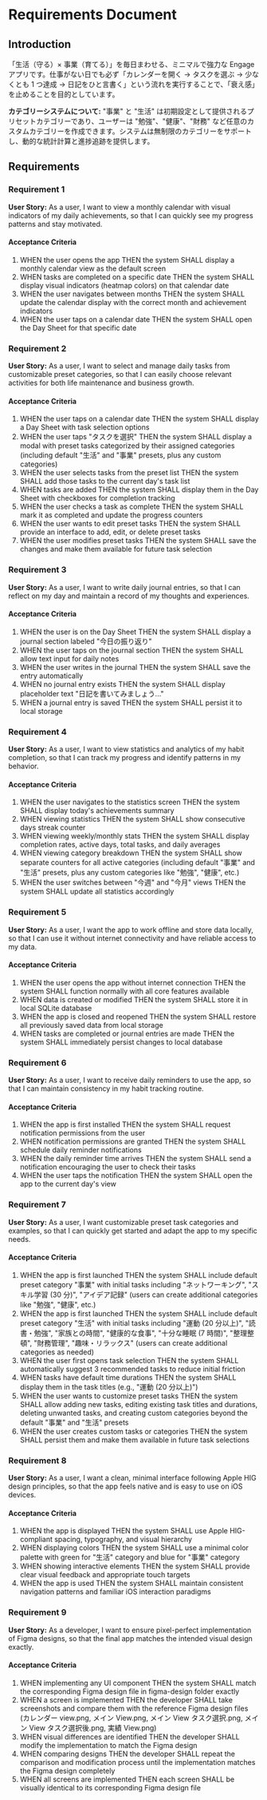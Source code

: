 # Requirements Document

## Introduction

「生活（守る）× 事業（育てる）」を毎日まわせる、ミニマルで強力な Engage アプリです。仕事がない日でも必ず「カレンダーを開く → タスクを選ぶ → 少なくとも 1 つ達成 → 日記をひと言書く」という流れを実行することで、「衰え感」を止めることを目的としています。

**カテゴリーシステムについて:** "事業" と "生活" は初期設定として提供されるプリセットカテゴリーであり、ユーザーは "勉強"、"健康"、"財務" など任意のカスタムカテゴリーを作成できます。システムは無制限のカテゴリーをサポートし、動的な統計計算と進捗追跡を提供します。

## Requirements

### Requirement 1

**User Story:** As a user, I want to view a monthly calendar with visual indicators of my daily achievements, so that I can quickly see my progress patterns and stay motivated.

#### Acceptance Criteria

1. WHEN the user opens the app THEN the system SHALL display a monthly calendar view as the default screen
2. WHEN tasks are completed on a specific date THEN the system SHALL display visual indicators (heatmap colors) on that calendar date
3. WHEN the user navigates between months THEN the system SHALL update the calendar display with the correct month and achievement indicators
4. WHEN the user taps on a calendar date THEN the system SHALL open the Day Sheet for that specific date

### Requirement 2

**User Story:** As a user, I want to select and manage daily tasks from customizable preset categories, so that I can easily choose relevant activities for both life maintenance and business growth.

#### Acceptance Criteria

1. WHEN the user taps on a calendar date THEN the system SHALL display a Day Sheet with task selection options
2. WHEN the user taps "タスクを選択" THEN the system SHALL display a modal with preset tasks categorized by their assigned categories (including default "生活" and "事業" presets, plus any custom categories)
3. WHEN the user selects tasks from the preset list THEN the system SHALL add those tasks to the current day's task list
4. WHEN tasks are added THEN the system SHALL display them in the Day Sheet with checkboxes for completion tracking
5. WHEN the user checks a task as complete THEN the system SHALL mark it as completed and update the progress counters
6. WHEN the user wants to edit preset tasks THEN the system SHALL provide an interface to add, edit, or delete preset tasks
7. WHEN the user modifies preset tasks THEN the system SHALL save the changes and make them available for future task selection

### Requirement 3

**User Story:** As a user, I want to write daily journal entries, so that I can reflect on my day and maintain a record of my thoughts and experiences.

#### Acceptance Criteria

1. WHEN the user is on the Day Sheet THEN the system SHALL display a journal section labeled "今日の振り返り"
2. WHEN the user taps on the journal section THEN the system SHALL allow text input for daily notes
3. WHEN the user writes in the journal THEN the system SHALL save the entry automatically
4. WHEN no journal entry exists THEN the system SHALL display placeholder text "日記を書いてみましょう..."
5. WHEN a journal entry is saved THEN the system SHALL persist it to local storage

### Requirement 4

**User Story:** As a user, I want to view statistics and analytics of my habit completion, so that I can track my progress and identify patterns in my behavior.

#### Acceptance Criteria

1. WHEN the user navigates to the statistics screen THEN the system SHALL display today's achievements summary
2. WHEN viewing statistics THEN the system SHALL show consecutive days streak counter
3. WHEN viewing weekly/monthly stats THEN the system SHALL display completion rates, active days, total tasks, and daily averages
4. WHEN viewing category breakdown THEN the system SHALL show separate counters for all active categories (including default "事業" and "生活" presets, plus any custom categories like "勉強", "健康", etc.)
5. WHEN the user switches between "今週" and "今月" views THEN the system SHALL update all statistics accordingly

### Requirement 5

**User Story:** As a user, I want the app to work offline and store data locally, so that I can use it without internet connectivity and have reliable access to my data.

#### Acceptance Criteria

1. WHEN the user opens the app without internet connection THEN the system SHALL function normally with all core features available
2. WHEN data is created or modified THEN the system SHALL store it in local SQLite database
3. WHEN the app is closed and reopened THEN the system SHALL restore all previously saved data from local storage
4. WHEN tasks are completed or journal entries are made THEN the system SHALL immediately persist changes to local database

### Requirement 6

**User Story:** As a user, I want to receive daily reminders to use the app, so that I can maintain consistency in my habit tracking routine.

#### Acceptance Criteria

1. WHEN the app is first installed THEN the system SHALL request notification permissions from the user
2. WHEN notification permissions are granted THEN the system SHALL schedule daily reminder notifications
3. WHEN the daily reminder time arrives THEN the system SHALL send a notification encouraging the user to check their tasks
4. WHEN the user taps the notification THEN the system SHALL open the app to the current day's view

### Requirement 7

**User Story:** As a user, I want customizable preset task categories and examples, so that I can quickly get started and adapt the app to my specific needs.

#### Acceptance Criteria

1. WHEN the app is first launched THEN the system SHALL include default preset category "事業" with initial tasks including "ネットワーキング", "スキル学習 (30 分)", "アイデア記録" (users can create additional categories like "勉強", "健康", etc.)
2. WHEN the app is first launched THEN the system SHALL include default preset category "生活" with initial tasks including "運動 (20 分以上)", "読書・勉強", "家族との時間", "健康的な食事", "十分な睡眠 (7 時間)", "整理整頓", "財務管理", "趣味・リラックス" (users can create additional categories as needed)
3. WHEN the user first opens task selection THEN the system SHALL automatically suggest 3 recommended tasks to reduce initial friction
4. WHEN tasks have default time durations THEN the system SHALL display them in the task titles (e.g., "運動 (20 分以上)")
5. WHEN the user wants to customize preset tasks THEN the system SHALL allow adding new tasks, editing existing task titles and durations, deleting unwanted tasks, and creating custom categories beyond the default "事業" and "生活" presets
6. WHEN the user creates custom tasks or categories THEN the system SHALL persist them and make them available in future task selections

### Requirement 8

**User Story:** As a user, I want a clean, minimal interface following Apple HIG design principles, so that the app feels native and is easy to use on iOS devices.

#### Acceptance Criteria

1. WHEN the app is displayed THEN the system SHALL use Apple HIG-compliant spacing, typography, and visual hierarchy
2. WHEN displaying colors THEN the system SHALL use a minimal color palette with green for "生活" category and blue for "事業" category
3. WHEN showing interactive elements THEN the system SHALL provide clear visual feedback and appropriate touch targets
4. WHEN the app is used THEN the system SHALL maintain consistent navigation patterns and familiar iOS interaction paradigms

### Requirement 9

**User Story:** As a developer, I want to ensure pixel-perfect implementation of Figma designs, so that the final app matches the intended visual design exactly.

#### Acceptance Criteria

1. WHEN implementing any UI component THEN the system SHALL match the corresponding Figma design file in figma-design folder exactly
2. WHEN a screen is implemented THEN the developer SHALL take screenshots and compare them with the reference Figma design files (カレンダー view.png, メイン View.png, メイン View タスク選択.png, メイン View タスク選択後.png, 実績 View.png)
3. WHEN visual differences are identified THEN the developer SHALL modify the implementation to match the Figma design
4. WHEN comparing designs THEN the developer SHALL repeat the comparison and modification process until the implementation matches the Figma design completely
5. WHEN all screens are implemented THEN each screen SHALL be visually identical to its corresponding Figma design file
